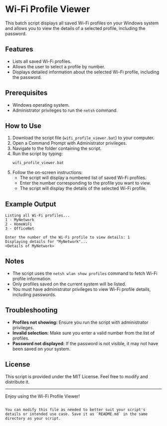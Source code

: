 # Wi-Fi Profile Viewer

This batch script displays all saved Wi-Fi profiles on your Windows system and allows you to view the details of a selected profile, including the password.

## Features

- Lists all saved Wi-Fi profiles.
- Allows the user to select a profile by number.
- Displays detailed information about the selected Wi-Fi profile, including the password.

## Prerequisites

- Windows operating system.
- Administrator privileges to run the `netsh` command.

## How to Use

1. Download the script file (`wifi_profile_viewer.bat`) to your computer.
2. Open a Command Prompt with Administrator privileges.
3. Navigate to the folder containing the script.
4. Run the script by typing:
   ```cmd
   wifi_profile_viewer.bat
   ```
5. Follow the on-screen instructions:
   - The script will display a numbered list of saved Wi-Fi profiles.
   - Enter the number corresponding to the profile you want to view.
   - The script will display the details of the selected Wi-Fi profile.

## Example Output

```plaintext
Listing all Wi-Fi profiles...
1 - MyNetwork
2 - HomeWiFi
3 - OfficeNet

Enter the number of the Wi-Fi profile to view details: 1
Displaying details for "MyNetwork"...
<Details of MyNetwork>
```

## Notes

- The script uses the `netsh wlan show profiles` command to fetch Wi-Fi profile information.
- Only profiles saved on the current system will be listed.
- You must have administrator privileges to view Wi-Fi profile details, including passwords.

## Troubleshooting

- **Profiles not showing:** Ensure you run the script with administrator privileges.
- **Invalid selection:** Make sure you enter a valid number from the list of profiles.
- **Password not displayed:** If the password is not visible, it may not have been saved on your system.

## License

This script is provided under the MIT License. Feel free to modify and distribute it.

---

Enjoy using the Wi-Fi Profile Viewer!
```

You can modify this file as needed to better suit your script's details or intended use case. Save it as `README.md` in the same directory as your script.